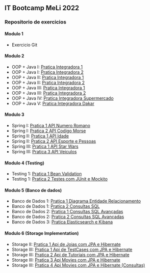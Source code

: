 ## IT Bootcamp MeLi 2022

### Repositorio de exercicios

#### Modulo 1
- Exercicio Git

#### Modulo 2
- OOP + Java I:     [Pratica Integradora 1](modulo-2/java-1-pratica-integradora-1)
- OOP + Java I:     [Pratica Integradora 2](modulo-2/java-1-pratica-integradora-2)
- OOP + Java II:    [Pratica Integradora 1](modulo-2/java-2-pratica-integradora-1)
- OOP + Java II:    [Pratica Integradora 2](modulo-2/java-2-pratica-integradora-2)
- OOP + Java III:   [Pratica Integradora 1](modulo-2/java-3-pratica-integradora-1)
- OOP + Java III:   [Pratica Integradora 2](modulo-2/java-3-pratica-integradora-2)
- OOP + Java IV:    [Pratica Integradora Supermercado](modulo-2/java-4-pratica-integradora)
- OOP + Java V:     [Pratica Integradora Dakar](modulo-2/java-5-pratica-integradora-dakar)


#### Modulo 3
- Spring I: [Pratica 1 API Numero Romano](modulo-3/spring-1-pratica-1)
- Spring I: [Pratica 2 API Codigo Morse](modulo-3/spring-1-pratica-2)
- Spring II: [Pratica 1 API Idade](modulo-3/spring-2-pratica-1)
- Spring II: [Pratica 2 API Esporte e Pessoas](modulo-3/spring-2-pratica-2)
- Spring III: [Pratica 1 API Star Wars](modulo-3/spring-3-pratica-1)
- Spring III: [Pratica 3 API Veiculos](modulo-3/spring-3-pratica-3)

#### Modulo 4 (Testing)
- Testing 1: [Pratica 1 Bean Validation](modulo-4/testing-1-pratica-1)
- Testing 1: [Pratica 2 Testes com JUnit e Mockito](modulo-4/testing-1-pratica-2)


#### Modulo 5 (Banco de dados)
- Banco de Dados 1: [Pratica 1 Diagrama Entidade Relacionamento](modulo-5/banco-1-pratica-1)
- Banco de Dados 1: [Pratica 2 Consultas SQL](modulo-5/banco-1-pratica-2)
- Banco de Dados 2: [Pratica 1 Consultas SQL Avançadas](modulo-5/banco-2-pratica-1)
- Banco de Dados 2: [Pratica 2 Consultas SQL Avançadas](modulo-5/banco-2-pratica-2)
- Banco de Dados 3: [Pratica Elasticsearch e Kibana](modulo-5/banco-3-pratica-elasticsearch)

#### Modulo 6 (Storage Implementation)
- Storage II: [Pratica 1 Api de Joias com JPA e Hibernate](modulo-6/storage-2-pratica-1)
- Storage III: [Pratica 1 Api de TestCases com JPA e Hibernate](modulo-6/storage-3-pratica-1)
- Storage III: [Pratica 2 Api de Tutoriais com JPA e Hibernate](modulo-6/storage-3-pratica-2)
- Storage III: [Pratica 3 Api Movies com JPA e Hibernate](modulo-6/storage-3-pratica-3)
- Storage III: [Pratica 4 Api Movies com JPA e Hibernate (Consultas)](modulo-6/storage-3-pratica-3)